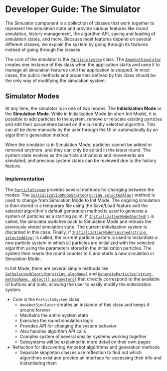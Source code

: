 # Developer Guide: The Simulator

The Simulator component is a collection of classes that work together to represent the simulation state and provide various features like round simulation, history management, the algorithm API, saving and loading of simulation states, and more.
Because most features depend on several different classes, we explain the system by going through its features instead of going through the classes.

The core of the simulator is the [`ParticleSystem`][1] class.
The [`AmoebotSimulator`][2] creates one instance of this class when the application starts and uses it to manage all simulation features until the application is stopped.
In most cases, the public methods and properties defined by this class should be the only way of modifying the simulation system.


## Simulator Modes

At any time, the simulator is in one of two modes: The **Initialization Mode** or the **Simulation Mode**.
While in Initialization Mode (in short Init Mode), it is possible to add particles to the system, remove or relocate existing particles and edit their parameters based on the currently selected algorithm.
This can all be done manually by the user through the UI or automatically by an algorithm's generation method.

When the simulator is in Simulation Mode, particles cannot be added or removed anymore, and they can only be edited in the latest round.
The system state evolves as the particle activations and movements are simulated, and previous system states can be reviewed due to the history feature.

### Implementation

The [`ParticleSystem`][1] provides several methods for changing between the modes:
The [`InitializationModeStarted(string selectedAlgo)`][3] method is used to change from Simulation Mode to Init Mode.
The ongoing simulation is then stored in a temporary file using the Save/Load feature and the selected algorithm's default generation method is used to generate a system of particles as a starting point.
If [`InitializationModeAborted()`][4] is called, the simulator switches back to Simulation Mode and reloads the previously stored simulation state.
The current initialization system is discarded in this case.
Finally, if [`InitializationModeFinished(string selectedAlgo)`][5] is called, the current particle system is used to instantiate a new particle system in which all particles are initialized with the selected algorithm using the parameters stored in the initialization particles.
The system then resets the round counter to 0 and starts a new simulation in Simulation Mode.

In Init Mode, there are several simple methods like [`SetSelectedAlgorithm(string algoName)`][6] and [`GenerateParticles(string methodName, object[] parameters)`][7] that directly correspond to the available UI buttons and tools, allowing the user to easily modify the initialization system.





- Core is the `ParticleSystem` class
	- `AmoebotSimulator` creates an instance of this class and keeps it around forever
	- Maintains the entire system state
	- Executes the round simulation logic
	- Provides API for changing the system behavior
	- Also handles algorithm API calls
	- Complex system of several smaller systems working together
	- Subsystems will be explained in more detail on their own pages
- Reflection for discovering Amoebot algorithms and generation methods
	- Separate simpleton classes use reflection to find out which algorithms exist and provide an interface for accessing their info and instantiating them


[1]: xref:AS2.Sim.ParticleSystem
[2]: xref:AS2.AmoebotSimulator
[3]: xref:AS2.Sim.ParticleSystem.InitializationModeStarted(System.String)
[4]: xref:AS2.Sim.ParticleSystem.InitializationModeAborted()
[5]: xref:AS2.Sim.ParticleSystem.InitializationModeFinished(System.String)
[6]: xref:AS2.Sim.ParticleSystem.SetSelectedAlgorithm(System.String)
[7]: xref:AS2.Sim.ParticleSystem.GenerateParticles(System.String,System.Object[])
